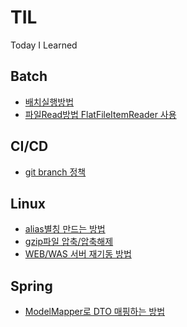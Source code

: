 # TIL
Today I Learned


## Batch

- [배치실행방법](/Batch/배치실행방법.md)
- [파일Read방법 FlatFileItemReader 사용](파일read_by_FlatFileItemReader.md)


## CI/CD

- [git branch 정책](/CICD/gitbranch정책.md)

## Linux

- [alias별칭 만드는 방법](/Linux/alias별칭만드는방법.md)
- [gzip파일 압축/압축해제](/Linux/gzip파일압축,압축해제.md)
- [WEB/WAS 서버 재기동 방법](/Linux/WebWas서버재기동방법.md)

## Spring

- [ModelMapper로 DTO 매핑하는 방법](/Spring/DTO매핑_by_ModelMapper.md)

  ​


